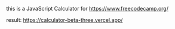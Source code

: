 this is a JavaScript Calculator for https://www.freecodecamp.org/

result: https://calculator-beta-three.vercel.app/